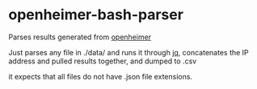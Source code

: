 # openheimer-bash-parser
Parses results generated from [openheimer](https://github.com/ErrorNoInternet/openheimer)

Just parses any file in ./data/ and runs it through [jq](https://github.com/stedolan/jq), concatenates the IP address and pulled results together, and dumped to .csv

it expects that all files do not have .json file extensions.
